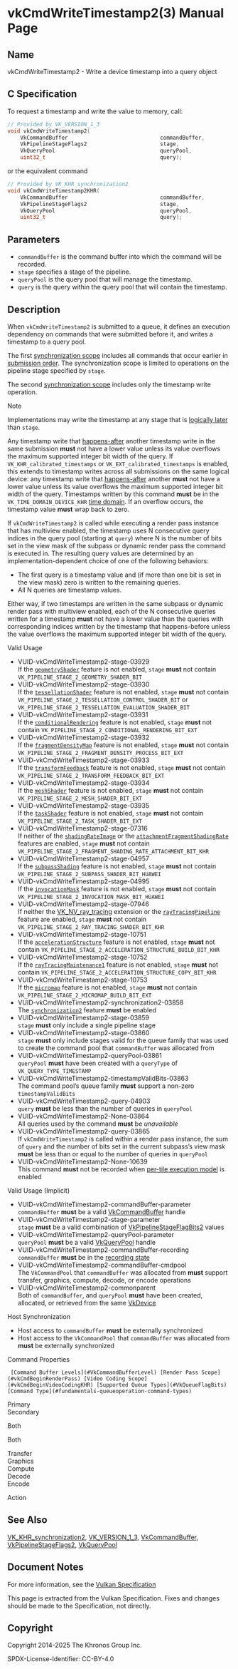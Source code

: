 # vkCmdWriteTimestamp2(3) Manual Page

## Name

vkCmdWriteTimestamp2 - Write a device timestamp into a query object



## [](#_c_specification)C Specification

To request a timestamp and write the value to memory, call:

```c++
// Provided by VK_VERSION_1_3
void vkCmdWriteTimestamp2(
    VkCommandBuffer                             commandBuffer,
    VkPipelineStageFlags2                       stage,
    VkQueryPool                                 queryPool,
    uint32_t                                    query);
```

or the equivalent command

```c++
// Provided by VK_KHR_synchronization2
void vkCmdWriteTimestamp2KHR(
    VkCommandBuffer                             commandBuffer,
    VkPipelineStageFlags2                       stage,
    VkQueryPool                                 queryPool,
    uint32_t                                    query);
```

## [](#_parameters)Parameters

- `commandBuffer` is the command buffer into which the command will be recorded.
- `stage` specifies a stage of the pipeline.
- `queryPool` is the query pool that will manage the timestamp.
- `query` is the query within the query pool that will contain the timestamp.

## [](#_description)Description

When `vkCmdWriteTimestamp2` is submitted to a queue, it defines an execution dependency on commands that were submitted before it, and writes a timestamp to a query pool.

The first [synchronization scope](https://registry.khronos.org/vulkan/specs/latest/html/vkspec.html#synchronization-dependencies-scopes) includes all commands that occur earlier in [submission order](https://registry.khronos.org/vulkan/specs/latest/html/vkspec.html#synchronization-submission-order). The synchronization scope is limited to operations on the pipeline stage specified by `stage`.

The second [synchronization scope](https://registry.khronos.org/vulkan/specs/latest/html/vkspec.html#synchronization-dependencies-scopes) includes only the timestamp write operation.

Note

Implementations may write the timestamp at any stage that is [logically later](https://registry.khronos.org/vulkan/specs/latest/html/vkspec.html#synchronization-pipeline-stages-order) than `stage`.

Any timestamp write that [happens-after](https://registry.khronos.org/vulkan/specs/latest/html/vkspec.html#synchronization-dependencies-execution) another timestamp write in the same submission **must** not have a lower value unless its value overflows the maximum supported integer bit width of the query. If `VK_KHR_calibrated_timestamps` or `VK_EXT_calibrated_timestamps` is enabled, this extends to timestamp writes across all submissions on the same logical device: any timestamp write that [happens-after](https://registry.khronos.org/vulkan/specs/latest/html/vkspec.html#synchronization-dependencies-execution) another **must** not have a lower value unless its value overflows the maximum supported integer bit width of the query. Timestamps written by this command **must** be in the `VK_TIME_DOMAIN_DEVICE_KHR` [time domain](https://registry.khronos.org/vulkan/specs/latest/man/html/VkTimeDomainKHR.html). If an overflow occurs, the timestamp value **must** wrap back to zero.

If `vkCmdWriteTimestamp2` is called while executing a render pass instance that has multiview enabled, the timestamp uses N consecutive query indices in the query pool (starting at `query`) where N is the number of bits set in the view mask of the subpass or dynamic render pass the command is executed in. The resulting query values are determined by an implementation-dependent choice of one of the following behaviors:

- The first query is a timestamp value and (if more than one bit is set in the view mask) zero is written to the remaining queries.
- All N queries are timestamp values.

Either way, if two timestamps are written in the same subpass or dynamic render pass with multiview enabled, each of the N consecutive queries written for a timestamp **must** not have a lower value than the queries with corresponding indices written by the timestamp that happens-before unless the value overflows the maximum supported integer bit width of the query.

Valid Usage

- [](#VUID-vkCmdWriteTimestamp2-stage-03929)VUID-vkCmdWriteTimestamp2-stage-03929  
  If the [`geometryShader`](#features-geometryShader) feature is not enabled, `stage` **must** not contain `VK_PIPELINE_STAGE_2_GEOMETRY_SHADER_BIT`
- [](#VUID-vkCmdWriteTimestamp2-stage-03930)VUID-vkCmdWriteTimestamp2-stage-03930  
  If the [`tessellationShader`](#features-tessellationShader) feature is not enabled, `stage` **must** not contain `VK_PIPELINE_STAGE_2_TESSELLATION_CONTROL_SHADER_BIT` or `VK_PIPELINE_STAGE_2_TESSELLATION_EVALUATION_SHADER_BIT`
- [](#VUID-vkCmdWriteTimestamp2-stage-03931)VUID-vkCmdWriteTimestamp2-stage-03931  
  If the [`conditionalRendering`](#features-conditionalRendering) feature is not enabled, `stage` **must** not contain `VK_PIPELINE_STAGE_2_CONDITIONAL_RENDERING_BIT_EXT`
- [](#VUID-vkCmdWriteTimestamp2-stage-03932)VUID-vkCmdWriteTimestamp2-stage-03932  
  If the [`fragmentDensityMap`](#features-fragmentDensityMap) feature is not enabled, `stage` **must** not contain `VK_PIPELINE_STAGE_2_FRAGMENT_DENSITY_PROCESS_BIT_EXT`
- [](#VUID-vkCmdWriteTimestamp2-stage-03933)VUID-vkCmdWriteTimestamp2-stage-03933  
  If the [`transformFeedback`](#features-transformFeedback) feature is not enabled, `stage` **must** not contain `VK_PIPELINE_STAGE_2_TRANSFORM_FEEDBACK_BIT_EXT`
- [](#VUID-vkCmdWriteTimestamp2-stage-03934)VUID-vkCmdWriteTimestamp2-stage-03934  
  If the [`meshShader`](#features-meshShader) feature is not enabled, `stage` **must** not contain `VK_PIPELINE_STAGE_2_MESH_SHADER_BIT_EXT`
- [](#VUID-vkCmdWriteTimestamp2-stage-03935)VUID-vkCmdWriteTimestamp2-stage-03935  
  If the [`taskShader`](#features-taskShader) feature is not enabled, `stage` **must** not contain `VK_PIPELINE_STAGE_2_TASK_SHADER_BIT_EXT`
- [](#VUID-vkCmdWriteTimestamp2-stage-07316)VUID-vkCmdWriteTimestamp2-stage-07316  
  If neither of the [`shadingRateImage`](#features-shadingRateImage) or the [`attachmentFragmentShadingRate`](#features-attachmentFragmentShadingRate) features are enabled, `stage` **must** not contain `VK_PIPELINE_STAGE_2_FRAGMENT_SHADING_RATE_ATTACHMENT_BIT_KHR`
- [](#VUID-vkCmdWriteTimestamp2-stage-04957)VUID-vkCmdWriteTimestamp2-stage-04957  
  If the [`subpassShading`](#features-subpassShading) feature is not enabled, `stage` **must** not contain `VK_PIPELINE_STAGE_2_SUBPASS_SHADER_BIT_HUAWEI`
- [](#VUID-vkCmdWriteTimestamp2-stage-04995)VUID-vkCmdWriteTimestamp2-stage-04995  
  If the [`invocationMask`](#features-invocationMask) feature is not enabled, `stage` **must** not contain `VK_PIPELINE_STAGE_2_INVOCATION_MASK_BIT_HUAWEI`
- [](#VUID-vkCmdWriteTimestamp2-stage-07946)VUID-vkCmdWriteTimestamp2-stage-07946  
  If neither the [VK\_NV\_ray\_tracing](https://registry.khronos.org/vulkan/specs/latest/man/html/VK_NV_ray_tracing.html) extension or the [`rayTracingPipeline`](#features-rayTracingPipeline) feature are enabled, `stage` **must** not contain `VK_PIPELINE_STAGE_2_RAY_TRACING_SHADER_BIT_KHR`
- [](#VUID-vkCmdWriteTimestamp2-stage-10751)VUID-vkCmdWriteTimestamp2-stage-10751  
  If the [`accelerationStructure`](#features-accelerationStructure) feature is not enabled, `stage` **must** not contain `VK_PIPELINE_STAGE_2_ACCELERATION_STRUCTURE_BUILD_BIT_KHR`
- [](#VUID-vkCmdWriteTimestamp2-stage-10752)VUID-vkCmdWriteTimestamp2-stage-10752  
  If the [`rayTracingMaintenance1`](#features-rayTracingMaintenance1) feature is not enabled, `stage` **must** not contain `VK_PIPELINE_STAGE_2_ACCELERATION_STRUCTURE_COPY_BIT_KHR`
- [](#VUID-vkCmdWriteTimestamp2-stage-10753)VUID-vkCmdWriteTimestamp2-stage-10753  
  If the [`micromap`](#features-micromap) feature is not enabled, `stage` **must** not contain `VK_PIPELINE_STAGE_2_MICROMAP_BUILD_BIT_EXT`
- [](#VUID-vkCmdWriteTimestamp2-synchronization2-03858)VUID-vkCmdWriteTimestamp2-synchronization2-03858  
  The [`synchronization2`](https://registry.khronos.org/vulkan/specs/latest/html/vkspec.html#features-synchronization2) feature **must** be enabled
- [](#VUID-vkCmdWriteTimestamp2-stage-03859)VUID-vkCmdWriteTimestamp2-stage-03859  
  `stage` **must** only include a single pipeline stage
- [](#VUID-vkCmdWriteTimestamp2-stage-03860)VUID-vkCmdWriteTimestamp2-stage-03860  
  `stage` **must** only include stages valid for the queue family that was used to create the command pool that `commandBuffer` was allocated from
- [](#VUID-vkCmdWriteTimestamp2-queryPool-03861)VUID-vkCmdWriteTimestamp2-queryPool-03861  
  `queryPool` **must** have been created with a `queryType` of `VK_QUERY_TYPE_TIMESTAMP`
- [](#VUID-vkCmdWriteTimestamp2-timestampValidBits-03863)VUID-vkCmdWriteTimestamp2-timestampValidBits-03863  
  The command pool’s queue family **must** support a non-zero `timestampValidBits`
- [](#VUID-vkCmdWriteTimestamp2-query-04903)VUID-vkCmdWriteTimestamp2-query-04903  
  `query` **must** be less than the number of queries in `queryPool`
- [](#VUID-vkCmdWriteTimestamp2-None-03864)VUID-vkCmdWriteTimestamp2-None-03864  
  All queries used by the command **must** be *unavailable*
- [](#VUID-vkCmdWriteTimestamp2-query-03865)VUID-vkCmdWriteTimestamp2-query-03865  
  If `vkCmdWriteTimestamp2` is called within a render pass instance, the sum of `query` and the number of bits set in the current subpass’s view mask **must** be less than or equal to the number of queries in `queryPool`
- [](#VUID-vkCmdWriteTimestamp2-None-10639)VUID-vkCmdWriteTimestamp2-None-10639  
  This command **must** not be recorded when [per-tile execution model](https://registry.khronos.org/vulkan/specs/latest/html/vkspec.html#renderpass-per-tile-execution-model) is enabled

Valid Usage (Implicit)

- [](#VUID-vkCmdWriteTimestamp2-commandBuffer-parameter)VUID-vkCmdWriteTimestamp2-commandBuffer-parameter  
  `commandBuffer` **must** be a valid [VkCommandBuffer](https://registry.khronos.org/vulkan/specs/latest/man/html/VkCommandBuffer.html) handle
- [](#VUID-vkCmdWriteTimestamp2-stage-parameter)VUID-vkCmdWriteTimestamp2-stage-parameter  
  `stage` **must** be a valid combination of [VkPipelineStageFlagBits2](https://registry.khronos.org/vulkan/specs/latest/man/html/VkPipelineStageFlagBits2.html) values
- [](#VUID-vkCmdWriteTimestamp2-queryPool-parameter)VUID-vkCmdWriteTimestamp2-queryPool-parameter  
  `queryPool` **must** be a valid [VkQueryPool](https://registry.khronos.org/vulkan/specs/latest/man/html/VkQueryPool.html) handle
- [](#VUID-vkCmdWriteTimestamp2-commandBuffer-recording)VUID-vkCmdWriteTimestamp2-commandBuffer-recording  
  `commandBuffer` **must** be in the [recording state](#commandbuffers-lifecycle)
- [](#VUID-vkCmdWriteTimestamp2-commandBuffer-cmdpool)VUID-vkCmdWriteTimestamp2-commandBuffer-cmdpool  
  The `VkCommandPool` that `commandBuffer` was allocated from **must** support transfer, graphics, compute, decode, or encode operations
- [](#VUID-vkCmdWriteTimestamp2-commonparent)VUID-vkCmdWriteTimestamp2-commonparent  
  Both of `commandBuffer`, and `queryPool` **must** have been created, allocated, or retrieved from the same [VkDevice](https://registry.khronos.org/vulkan/specs/latest/man/html/VkDevice.html)

Host Synchronization

- Host access to `commandBuffer` **must** be externally synchronized
- Host access to the `VkCommandPool` that `commandBuffer` was allocated from **must** be externally synchronized

Command Properties

     [Command Buffer Levels](#VkCommandBufferLevel) [Render Pass Scope](#vkCmdBeginRenderPass) [Video Coding Scope](#vkCmdBeginVideoCodingKHR) [Supported Queue Types](#VkQueueFlagBits) [Command Type](#fundamentals-queueoperation-command-types)

Primary  
Secondary

Both

Both

Transfer  
Graphics  
Compute  
Decode  
Encode

Action

## [](#_see_also)See Also

[VK\_KHR\_synchronization2](https://registry.khronos.org/vulkan/specs/latest/man/html/VK_KHR_synchronization2.html), [VK\_VERSION\_1\_3](https://registry.khronos.org/vulkan/specs/latest/man/html/VK_VERSION_1_3.html), [VkCommandBuffer](https://registry.khronos.org/vulkan/specs/latest/man/html/VkCommandBuffer.html), [VkPipelineStageFlags2](https://registry.khronos.org/vulkan/specs/latest/man/html/VkPipelineStageFlags2.html), [VkQueryPool](https://registry.khronos.org/vulkan/specs/latest/man/html/VkQueryPool.html)

## [](#_document_notes)Document Notes

For more information, see the [Vulkan Specification](https://registry.khronos.org/vulkan/specs/latest/html/vkspec.html#vkCmdWriteTimestamp2)

This page is extracted from the Vulkan Specification. Fixes and changes should be made to the Specification, not directly.

## [](#_copyright)Copyright

Copyright 2014-2025 The Khronos Group Inc.

SPDX-License-Identifier: CC-BY-4.0